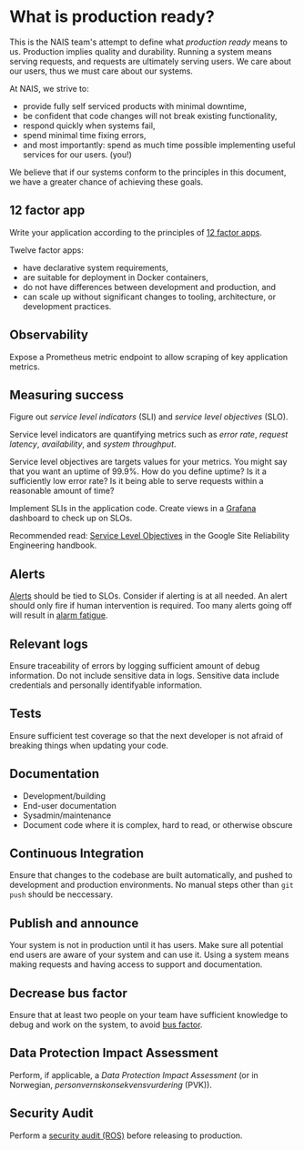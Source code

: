 # What is production ready?
This is the NAIS team's attempt to define what _production ready_ means to us.
Production implies quality and durability. Running a system means serving
requests, and requests are ultimately serving users. We care about our users,
thus we must care about our systems.

At NAIS, we strive to:

* provide fully self serviced products with minimal downtime,
* be confident that code changes will not break existing functionality,
* respond quickly when systems fail,
* spend minimal time fixing errors,
* and most importantly: spend as much time possible implementing useful services for our users. (you!)

We believe that if our systems conform to the principles in this document, we have a greater chance of achieving these goals.

## 12 factor app
Write your application according to the principles of [12 factor apps](https://12factor.net/).

Twelve factor apps:

* have declarative system requirements,
* are suitable for deployment in Docker containers,
* do not have differences between development and production, and
* can scale up without significant changes to tooling, architecture, or development practices.

## Observability
Expose a Prometheus metric endpoint to allow scraping of key application metrics.

## Measuring success
Figure out _service level indicators_ (SLI) and _service level objectives_ (SLO).

Service level indicators are quantifying metrics such as _error rate_, _request
latency_, _availability_, and _system throughput_.

Service level objectives are targets values for your metrics. You might say
that you want an uptime of 99.9%. How do you define uptime? Is it a
sufficiently low error rate? Is it being able to serve requests within a
reasonable amount of time?

Implement SLIs in the application code. Create views in a
[Grafana](https://grafana.nais.io) dashboard to check up on SLOs.

Recommended read: [Service Level
Objectives](https://sre.google/sre-book/service-level-objectives/) in the
Google Site Reliability Engineering handbook.

## Alerts
[Alerts](https://doc.nais.io/observability/alerts/) should be tied to SLOs.
Consider if alerting is at all needed. An alert should only fire if human intervention is required.
Too many alerts going off will result in [alarm fatigue](https://en.wikipedia.org/wiki/Alarm_fatigue).

## Relevant logs
Ensure traceability of errors by logging sufficient amount of debug information.
Do not include sensitive data in logs. Sensitive data include credentials and
personally identifyable information.

## Tests
Ensure sufficient test coverage so that the next developer is not afraid of
breaking things when updating your code.

## Documentation
* Development/building
* End-user documentation
* Sysadmin/maintenance
* Document code where it is complex, hard to read, or otherwise obscure

## Continuous Integration
Ensure that changes to the codebase are built automatically, and pushed to
development and production environments. No manual steps other than `git push`
should be neccessary.

## Publish and announce
Your system is not in production until it has users.
Make sure all potential end users are aware of your system and can use it.
Using a system means making requests and having access to support and documentation.

## Decrease bus factor
Ensure that at least two people on your team have sufficient knowledge to debug
and work on the system, to avoid [bus factor](https://en.wikipedia.org/wiki/Bus_factor).

## Data Protection Impact Assessment
Perform, if applicable, a _Data Protection Impact Assessment_ (or in Norwegian, _personvernskonsekvensvurdering_ (PVK)).

## Security Audit
Perform a [security audit (ROS)](https://doc.nais.io/clusters/migrating-to-gcp/#ros) before releasing to production.
